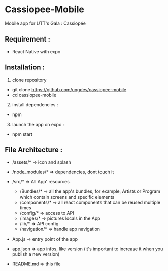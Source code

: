 # Cassiopee-Mobile

Mobile app for UTT's Gala : Cassiopée

## Requirement :

- React Native with expo

## Installation :

1. clone repository

- git clone https://github.com/ungdev/cassiopee-mobile
- cd cassiopee-mobile

2. install dependencies :

- npm

3. launch the app on expo :

- npm start

## File Architecture :

- /assets/\* => icon and splash
- /node_modules/\* => dependencies, dont touch it
- /src/\* => All App' resources

  - /Bundles/\* => all the app's bundles, for example, Artists or Program which contain screens and specific elements
  - /components/\* => all react components that can be reused multiple times
  - /config/\* => access to API
  - /images/\* => pictures locals in the App
  - /lib/\* => API config
  - /navigation/\* => handle app navigation

- App.js => entry point of the app
- app.json => app infos, like version (it's important to increase it when you publish a new version)
- README.md => this file
